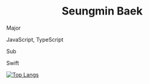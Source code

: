 
<h1 align = "center">Seungmin Baek</h1>

Major

JavaScript, TypeScript


Sub

Swift


[![Top Langs](https://github-readme-stats.vercel.app/api/top-langs/?username=anuraghazra&theme=radical&layout=compact)](https://github.com/anuraghazra/github-readme-stats)
